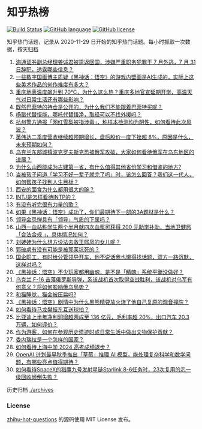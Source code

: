 # 知乎热榜
[![Build Status](https://github.com/ToWeLong/zhihu-hot-questions/workflows/CI/badge.svg)](https://github.com/ToWeLong/zhihu-hot-questions/actions)
[![GitHub language](https://img.shields.io/badge/language-golang-orange.svg)](https://golang.org/)
[![GitHub license](https://img.shields.io/github/license/ToWeLong/zhihu-hot-questions)](https://github.com/ToWeLong/zhihu-hot-questions/blob/main/LICENSE)

知乎热门话题，记录从 2020-11-29 日开始的知乎热门话题。每小时抓取一次数据，按天[归档](./archives)

<!-- BEGIN -->

1. [海通证券副总经理姜诚君被遣返回国，涉嫌严重职务犯罪于 7 月外逃，7 月 31 日辞职，透露哪些信息？](https://www.zhihu.com/question/665533864)
1. [一些数字国画博主质疑《黑神话：悟空》的游戏内壁画是AI生成的，实际上这些美术作品的创作难度有多大？](https://www.zhihu.com/question/665529986)
1. [重庆地表温度飙升到 70℃，为什么这么热？重庆多地官宣延期开学，高温天气对日常生活还有哪些影响？](https://www.zhihu.com/question/665526376)
1. [既然巴菲特的持仓是公开的，为什么我们不能跟着巴菲特买呢？](https://www.zhihu.com/question/662354024)
1. [杨戬代替悟能，哪吒代替悟净，取经可以不找外援吗？](https://www.zhihu.com/question/665404731)
1. [杭州警方通报「网红雪梨被指涉毒」，称样本检测均为阴性，如何看待此次风波？](https://www.zhihu.com/question/665552440)
1. [英伟达二季度营收继续超预期增长，盘后股价一度下挫超 8%，原因是什么，未来预期如何？](https://www.zhihu.com/question/665590917)
1. [乌克兰东部城镇波克罗夫斯克恐被俄军攻破，大家如何看待俄军在乌东地区的进展？](https://www.zhihu.com/question/665515345)
1. [为什么山西能成为古建第一省，有什么值得其他省份学习和借鉴的地方?](https://www.zhihu.com/question/665150211)
1. [当被孩子问道「学习不好一辈子就完了吗」时，该怎么回答？我们这一代人，如何帮孩子找到人生目标？](https://www.zhihu.com/question/664880745)
1. [西安的面食为什么都用很大的碗？](https://www.zhihu.com/question/662287141)
1. [INTJ是怎样看待INTP的？](https://www.zhihu.com/question/38282400)
1. [有没有听完很有力量的歌？](https://www.zhihu.com/question/574738113)
1. [如果《黑神话：悟空》成功了，你们最期待下一部的3A题材是什么？](https://www.zhihu.com/question/664868918)
1. [领导会忌惮具有「领导」气质的下属吗？](https://www.zhihu.com/question/665103085)
1. [山西一血站称学生两个半月献四次血浆可获得 200 元助学补助，当地卫健局「合法合规 」，具体情况如何？](https://www.zhihu.com/question/665415916)
1. [刘姥姥为什么想方设法去救王熙凤的女儿呢？](https://www.zhihu.com/question/652138104)
1. [郭破虏有没有可能是被郭芙坑死的？](https://www.zhihu.com/question/657866248)
1. [国企职工，有时给分管领导开车，他不说话我也懒得找话题，双方一路沉默，这样对吗？](https://www.zhihu.com/question/665417730)
1. [《黑神话：悟空》不少玩家都用幽魂，是不是「精魄」系统平衡没做好？](https://www.zhihu.com/question/665496852)
1. [乌克兰 F-16 击落俄罗斯导弹，系该战机首次取得空战胜利，该战机对乌军有何意义？将如何影响俄乌局势？](https://www.zhihu.com/question/665551186)
1. [和猫睡觉，猫会被压扁吗?](https://www.zhihu.com/question/367109636)
1. [《黑神话：悟空》剧情中为什么黑熊精要放火烧了他自己复原的观音禅院？](https://www.zhihu.com/question/664973700)
1. [如何看待马龙樊振东互送球拍？](https://www.zhihu.com/question/665544314)
1. [比亚迪上半年净利润增超两成至 136 亿元，毛利率超 20%，出口汽车 20.3 万辆，如何评价？](https://www.zhihu.com/question/665551137)
1. [作为游客，如何在参观历史遗迹时或日常生活中做出文物保护贡献？](https://www.zhihu.com/question/665442631)
1. [委内瑞拉是一个怎样的国家？](https://www.zhihu.com/question/49130489)
1. [如何看待上海中学 2024 高考成绩退步？](https://www.zhihu.com/question/661393860)
1. [OpenAI 计划最早秋季推出「草莓」推理 AI 模型，能处理复杂科学和数学问题，有哪些亮点值得期待？](https://www.zhihu.com/question/665496496)
1. [如何看待SpaceX的猎鹰九号发射星链Starlink 8-6任务时，23次复用的芯一级回收倾倒失败？](https://www.zhihu.com/question/665532634)

<!-- END -->

历史归档 [./archives](./archives)


### License
[zhihu-hot-questions](https://github.com/towelong/zhihu-hot-questions) 的源码使用 MIT License 发布。